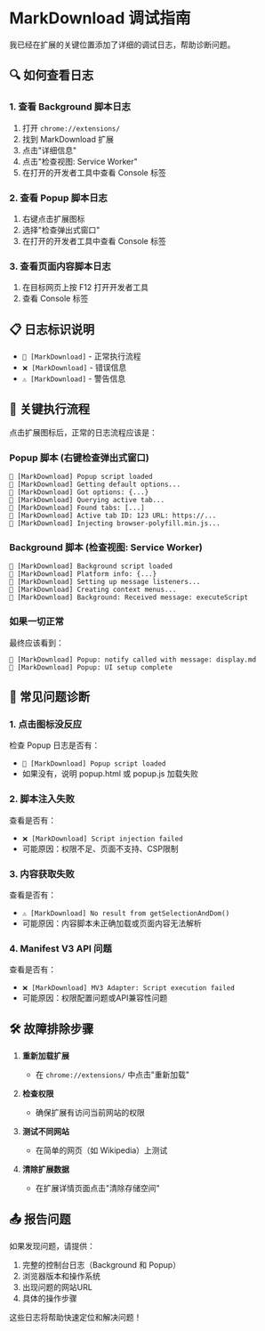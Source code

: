 # MarkDownload 调试指南

我已经在扩展的关键位置添加了详细的调试日志，帮助诊断问题。

## 🔍 如何查看日志

### 1. 查看 Background 脚本日志
1. 打开 `chrome://extensions/`
2. 找到 MarkDownload 扩展
3. 点击"详细信息"
4. 点击"检查视图: Service Worker"
5. 在打开的开发者工具中查看 Console 标签

### 2. 查看 Popup 脚本日志  
1. 右键点击扩展图标
2. 选择"检查弹出式窗口"
3. 在打开的开发者工具中查看 Console 标签

### 3. 查看页面内容脚本日志
1. 在目标网页上按 F12 打开开发者工具
2. 查看 Console 标签

## 📋 日志标识说明

- `🔧 [MarkDownload]` - 正常执行流程
- `❌ [MarkDownload]` - 错误信息  
- `⚠️ [MarkDownload]` - 警告信息

## 🎯 关键执行流程

点击扩展图标后，正常的日志流程应该是：

### Popup 脚本 (右键检查弹出式窗口)
```
🔧 [MarkDownload] Popup script loaded
🔧 [MarkDownload] Getting default options...
🔧 [MarkDownload] Got options: {...}
🔧 [MarkDownload] Querying active tab...
🔧 [MarkDownload] Found tabs: [...]
🔧 [MarkDownload] Active tab ID: 123 URL: https://...
🔧 [MarkDownload] Injecting browser-polyfill.min.js...
```

### Background 脚本 (检查视图: Service Worker)
```
🔧 [MarkDownload] Background script loaded
🔧 [MarkDownload] Platform info: {...}
🔧 [MarkDownload] Setting up message listeners...
🔧 [MarkDownload] Creating context menus...
🔧 [MarkDownload] Background: Received message: executeScript
```

### 如果一切正常
最终应该看到：
```
🔧 [MarkDownload] Popup: notify called with message: display.md
🔧 [MarkDownload] Popup: UI setup complete
```

## 🚨 常见问题诊断

### 1. 点击图标没反应
检查 Popup 日志是否有：
- `🔧 [MarkDownload] Popup script loaded` 
- 如果没有，说明 popup.html 或 popup.js 加载失败

### 2. 脚本注入失败
查看是否有：
- `❌ [MarkDownload] Script injection failed`
- 可能原因：权限不足、页面不支持、CSP限制

### 3. 内容获取失败
查看是否有：
- `⚠️ [MarkDownload] No result from getSelectionAndDom()`
- 可能原因：内容脚本未正确加载或页面内容无法解析

### 4. Manifest V3 API 问题
查看是否有：
- `❌ [MarkDownload] MV3 Adapter: Script execution failed`
- 可能原因：权限配置问题或API兼容性问题

## 🛠️ 故障排除步骤

1. **重新加载扩展**
   - 在 `chrome://extensions/` 中点击"重新加载"
   
2. **检查权限**
   - 确保扩展有访问当前网站的权限
   
3. **测试不同网站**
   - 在简单的网页（如 Wikipedia）上测试
   
4. **清除扩展数据**
   - 在扩展详情页面点击"清除存储空间"

## 📤 报告问题

如果发现问题，请提供：
1. 完整的控制台日志（Background 和 Popup）
2. 浏览器版本和操作系统
3. 出现问题的网站URL
4. 具体的操作步骤

这些日志将帮助快速定位和解决问题！ 